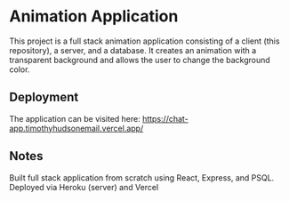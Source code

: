 # Animation Application

This project is a full stack animation application consisting of a client (this repository), a server, and a database. It creates an animation with a transparent background and allows the user to change the background color.

## Deployment

The application can be visited here: https://chat-app.timothyhudsonemail.vercel.app/

## Notes

Built full stack application from scratch using React, Express, and PSQL.
Deployed via Heroku (server) and Vercel
